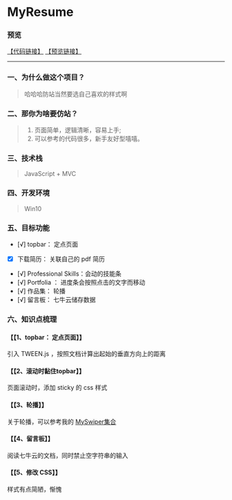 # MyResume

### 预览
[【代码链接】](https://github.com/wangsiyuan233/react-todolist)
[【预览链接】](http://wangsiyuan233.cn/MyResume/cv.html)

----------

### 一、为什么做这个项目？

> 哈哈哈防站当然要选自己喜欢的样式啊 

### 二、那你为啥要仿站？

> 1. 页面简单，逻辑清晰，容易上手;
> 2. 可以参考的代码很多，新手友好型嘻嘻。

### 三、技术栈

> JavaScript + MVC 

### 四、开发环境

> Win10

### 五、目标功能

- [√] topbar： 定点页面
- [X] 下载简历： 关联自己的 pdf 简历
- [√] Professional Skills：会动的技能条
- [√] Portfolia ： 进度条会按照点击的文字而移动
- [√] 作品集： 轮播 
- [√] 留言板： 七牛云储存数据

### 六、知识点梳理

#### 【【1、topbar： 定点页面】】

引入 TWEEN.js ，按照文档计算出起始的垂直方向上的距离

#### 【【2、滚动时黏住topbar】】

页面滚动时，添加 sticky 的 css 样式

#### 【【3、轮播】】

关于轮播，可以参考我的 [MySwiper集合](https://github.com/wangsiyuan233/MySwiper)

#### 【【4、留言板】】

阅读七牛云的文档，同时禁止空字符串的输入

#### 【【5、修改 CSS】】

样式有点简陋，惭愧
